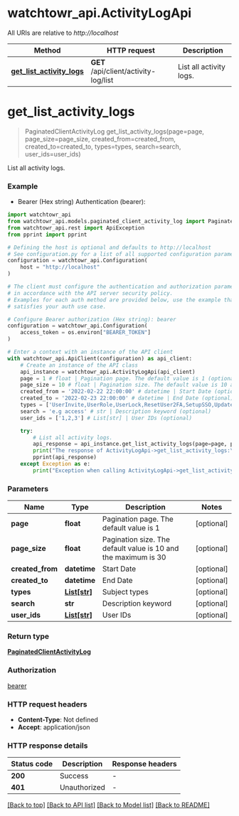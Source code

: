 # watchtowr_api.ActivityLogApi

All URIs are relative to *http://localhost*

Method | HTTP request | Description
------------- | ------------- | -------------
[**get_list_activity_logs**](ActivityLogApi.md#get_list_activity_logs) | **GET** /api/client/activity-log/list | List all activity logs.


# **get_list_activity_logs**
> PaginatedClientActivityLog get_list_activity_logs(page=page, page_size=page_size, created_from=created_from, created_to=created_to, types=types, search=search, user_ids=user_ids)

List all activity logs.

### Example

* Bearer (Hex string) Authentication (bearer):

```python
import watchtowr_api
from watchtowr_api.models.paginated_client_activity_log import PaginatedClientActivityLog
from watchtowr_api.rest import ApiException
from pprint import pprint

# Defining the host is optional and defaults to http://localhost
# See configuration.py for a list of all supported configuration parameters.
configuration = watchtowr_api.Configuration(
    host = "http://localhost"
)

# The client must configure the authentication and authorization parameters
# in accordance with the API server security policy.
# Examples for each auth method are provided below, use the example that
# satisfies your auth use case.

# Configure Bearer authorization (Hex string): bearer
configuration = watchtowr_api.Configuration(
    access_token = os.environ["BEARER_TOKEN"]
)

# Enter a context with an instance of the API client
with watchtowr_api.ApiClient(configuration) as api_client:
    # Create an instance of the API class
    api_instance = watchtowr_api.ActivityLogApi(api_client)
    page = 1 # float | Pagination page. The default value is 1 (optional)
    page_size = 10 # float | Pagination size. The default value is 10 and the maximum is 30 (optional)
    created_from = '2022-02-22 22:00:00' # datetime | Start Date (optional)
    created_to = '2022-02-23 22:00:00' # datetime | End Date (optional)
    types = ['UserInvite,UserRole,UserLock,ResetUser2FA,SetupSSO,UpdateUserSessionTimeout,SuccessfulLogin,PasswordResetTriggered,IntegrationSetUp,IntegrationUpdated,KillSwitch,FindingSetting,TestingInfrastructureUpdate,UpdatePriorityPort,ReportGenerated,ReportGenerationRequest,ReportDownloaded'] # List[str] | Subject types (optional)
    search = 'e.g access' # str | Description keyword (optional)
    user_ids = ['1,2,3'] # List[str] | User IDs (optional)

    try:
        # List all activity logs.
        api_response = api_instance.get_list_activity_logs(page=page, page_size=page_size, created_from=created_from, created_to=created_to, types=types, search=search, user_ids=user_ids)
        print("The response of ActivityLogApi->get_list_activity_logs:\n")
        pprint(api_response)
    except Exception as e:
        print("Exception when calling ActivityLogApi->get_list_activity_logs: %s\n" % e)
```



### Parameters


Name | Type | Description  | Notes
------------- | ------------- | ------------- | -------------
 **page** | **float**| Pagination page. The default value is 1 | [optional] 
 **page_size** | **float**| Pagination size. The default value is 10 and the maximum is 30 | [optional] 
 **created_from** | **datetime**| Start Date | [optional] 
 **created_to** | **datetime**| End Date | [optional] 
 **types** | [**List[str]**](str.md)| Subject types | [optional] 
 **search** | **str**| Description keyword | [optional] 
 **user_ids** | [**List[str]**](str.md)| User IDs | [optional] 

### Return type

[**PaginatedClientActivityLog**](PaginatedClientActivityLog.md)

### Authorization

[bearer](../README.md#bearer)

### HTTP request headers

 - **Content-Type**: Not defined
 - **Accept**: application/json

### HTTP response details

| Status code | Description | Response headers |
|-------------|-------------|------------------|
**200** | Success |  -  |
**401** | Unauthorized |  -  |

[[Back to top]](#) [[Back to API list]](../README.md#documentation-for-api-endpoints) [[Back to Model list]](../README.md#documentation-for-models) [[Back to README]](../README.md)

